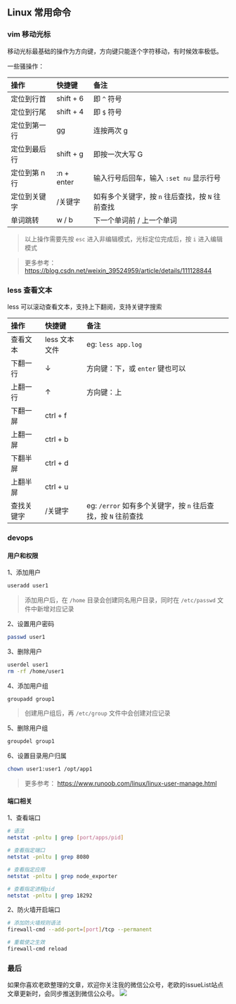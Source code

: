 ## Linux 常用命令 <!-- {docsify-ignore} -->

### vim 移动光标
移动光标最基础的操作为方向键，方向键只能逐个字符移动，有时候效率极低。

一些骚操作：

操作 | 快捷键 | 备注
:- | :- | :- 
定位到行首 | shift + 6 | 即 `^` 符号
定位到行尾 | shift + 4 | 即 `$` 符号
定位到第一行 | gg | 连按两次 g
定位到最后行 | shift + g | 即按一次大写 G
定位到第 n 行 | :n + enter | 输入行号后回车，输入 `:set nu` 显示行号
定位到关键字 | /关键字 | 如有多个关键字，按 `n` 往后查找，按 `N` 往前查找
单词跳转 | w / b | 下一个单词前 / 上一个单词

> 以上操作需要先按 `esc` 进入非编辑模式，光标定位完成后，按 `i` 进入编辑模式

> 更多参考：https://blog.csdn.net/weixin_39524959/article/details/111128844

### less 查看文本
less 可以滚动查看文本，支持上下翻阅，支持关键字搜索

操作 | 快捷键 | 备注
:- | :- | :- 
查看文本 | less 文本文件 | eg: `less app.log`
下翻一行 | ↓ | 方向键：下，或 `enter` 键也可以
上翻一行 | ↑ | 方向键：上
下翻一屏 | ctrl + f | 
上翻一屏 | ctrl + b | 
下翻半屏 | ctrl + d | 
上翻半屏 | ctrl + u | 
查找关键字 | /关键字 | eg: `/error` 如有多个关键字，按 `n` 往后查找，按 `N` 往前查找

### devops
#### 用户和权限
1、添加用户
```bash
useradd user1
```
> 添加用户后，在 `/home` 目录会创建同名用户目录，同时在 `/etc/passwd` 文件中新增对应记录

2、设置用户密码
```bash
passwd user1
```

3、删除用户
```bash
userdel user1
rm -rf /home/user1
```

4、添加用户组
```bash
groupadd group1
```
> 创建用户组后，再 `/etc/group` 文件中会创建对应记录

5、删除用户组
```bash
groupdel group1
```

6、设置目录用户归属
```bash
chown user1:user1 /opt/app1
```

> 更多参考： https://www.runoob.com/linux/linux-user-manage.html

#### 端口相关
1、查看端口
```bash
# 语法
netstat -pnltu | grep [port/apps/pid]

# 查看指定端口
netstat -pnltu | grep 8080

# 查看指定应用
netstat -pnltu | grep node_exporter

# 查看指定进程pid
netstat -pnltu | grep 18292
```

2、防火墙开启端口
```bash
# 添加防火墙规则语法
firewall-cmd --add-port=[port]/tcp --permanent

# 重载使之生效
firewall-cmd reload
```


### 最后 <!--{docsify-ignore}-->
如果你喜欢老欧整理的文章，欢迎你关注我的微信公众号，老欧的issueList站点文章更新时，会同步推送到微信公众号。
![](https://bruce.bugmakers.club/assets/wechat-subscribe-qr.jpg)